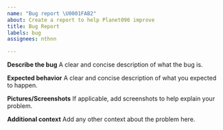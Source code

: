 ```yaml
---
name: "Bug report \U0001FAB2"
about: Create a report to help Planet096 improve
title: Bug Report
labels: bug
assignees: nthnn

---
```


**Describe the bug**
A clear and concise description of what the bug is.

**Expected behavior**
A clear and concise description of what you expected to happen.

**Pictures/Screenshots**
If applicable, add screenshots to help explain your problem.

**Additional context**
Add any other context about the problem here.
